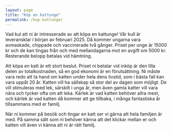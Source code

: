```yaml
---
layout: page
title: "Köp en kattunge"
permalink: /kop-kattunge/
---
```

Vad kul att ni är intresserade av att köpa en kattunge! Vår kull är leveransklar i början av februari 2025. Då kommer ungarna vara avmaskade, chippade och vaccinerade två gånger. Priset per unge är 15000 kr och de kan tingas från och med mellandagarna mot en avgift om 5000 kr. Resterande belopp betalas vid hämtning.

Att köpa en katt är ett stort beslut. Priset ni betalar vid inköp är den lilla delen av totalkostnaden, så en god ekonomi är en förutsättning. Ni måste vara redo att ta hand om katten under hela dens livstid, som i bästa fall kan vara uppåt 20 år. Katten vill ha sällskap så stor del av dagen som möjligt. De vill stimuleras med lek, särskilt i unga år, men även gamla katter vill vara nära och tycker ofta om att leka. Kärlek är vad katten behöver allra mest, och kärlek är vad katten då kommer att ge tillbaka, i många fantastiska år tillsammans med er familj.

När ni kommer på besök och tingar en katt ser vi gärna att hela familjen är med. På samma sätt som ni behöver känna att det klickar mellan er och katten vill även vi känna att ni är rätt familj.